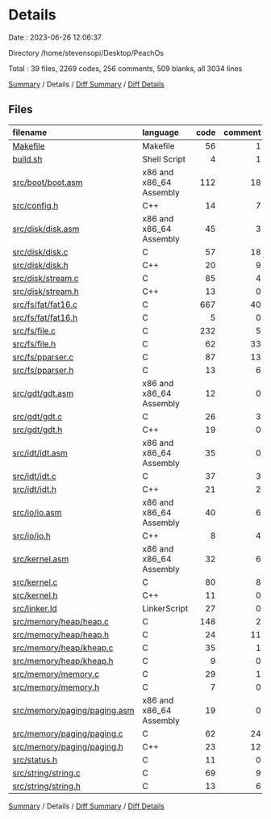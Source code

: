 # Details

Date : 2023-06-26 12:06:37

Directory /home/stevensopi/Desktop/PeachOs

Total : 39 files,  2269 codes, 256 comments, 509 blanks, all 3034 lines

[Summary](results.md) / Details / [Diff Summary](diff.md) / [Diff Details](diff-details.md)

## Files
| filename | language | code | comment | blank | total |
| :--- | :--- | ---: | ---: | ---: | ---: |
| [Makefile](/Makefile) | Makefile | 56 | 1 | 22 | 79 |
| [build.sh](/build.sh) | Shell Script | 4 | 1 | 0 | 5 |
| [src/boot/boot.asm](/src/boot/boot.asm) | x86 and x86_64 Assembly | 112 | 18 | 24 | 154 |
| [src/config.h](/src/config.h) | C++ | 14 | 7 | 7 | 28 |
| [src/disk/disk.asm](/src/disk/disk.asm) | x86 and x86_64 Assembly | 45 | 3 | 14 | 62 |
| [src/disk/disk.c](/src/disk/disk.c) | C | 57 | 18 | 10 | 85 |
| [src/disk/disk.h](/src/disk/disk.h) | C++ | 20 | 9 | 12 | 41 |
| [src/disk/stream.c](/src/disk/stream.c) | C | 85 | 4 | 17 | 106 |
| [src/disk/stream.h](/src/disk/stream.h) | C++ | 13 | 0 | 5 | 18 |
| [src/fs/fat/fat16.c](/src/fs/fat/fat16.c) | C | 667 | 40 | 118 | 825 |
| [src/fs/fat/fat16.h](/src/fs/fat/fat16.h) | C | 5 | 0 | 4 | 9 |
| [src/fs/file.c](/src/fs/file.c) | C | 232 | 5 | 38 | 275 |
| [src/fs/file.h](/src/fs/file.h) | C | 62 | 33 | 24 | 119 |
| [src/fs/pparser.c](/src/fs/pparser.c) | C | 87 | 13 | 7 | 107 |
| [src/fs/pparser.h](/src/fs/pparser.h) | C | 13 | 6 | 4 | 23 |
| [src/gdt/gdt.asm](/src/gdt/gdt.asm) | x86 and x86_64 Assembly | 12 | 0 | 3 | 15 |
| [src/gdt/gdt.c](/src/gdt/gdt.c) | C | 26 | 3 | 6 | 35 |
| [src/gdt/gdt.h](/src/gdt/gdt.h) | C++ | 19 | 0 | 6 | 25 |
| [src/idt/idt.asm](/src/idt/idt.asm) | x86 and x86_64 Assembly | 35 | 0 | 14 | 49 |
| [src/idt/idt.c](/src/idt/idt.c) | C | 37 | 3 | 8 | 48 |
| [src/idt/idt.h](/src/idt/idt.h) | C++ | 21 | 2 | 5 | 28 |
| [src/io/io.asm](/src/io/io.asm) | x86 and x86_64 Assembly | 40 | 6 | 13 | 59 |
| [src/io/io.h](/src/io/io.h) | C++ | 8 | 4 | 4 | 16 |
| [src/kernel.asm](/src/kernel.asm) | x86 and x86_64 Assembly | 32 | 6 | 12 | 50 |
| [src/kernel.c](/src/kernel.c) | C | 80 | 8 | 23 | 111 |
| [src/kernel.h](/src/kernel.h) | C++ | 11 | 0 | 4 | 15 |
| [src/linker.ld](/src/linker.ld) | LinkerScript | 27 | 0 | 4 | 31 |
| [src/memory/heap/heap.c](/src/memory/heap/heap.c) | C | 148 | 2 | 32 | 182 |
| [src/memory/heap/heap.h](/src/memory/heap/heap.h) | C | 24 | 11 | 9 | 44 |
| [src/memory/heap/kheap.c](/src/memory/heap/kheap.c) | C | 35 | 1 | 7 | 43 |
| [src/memory/heap/kheap.h](/src/memory/heap/kheap.h) | C | 9 | 0 | 3 | 12 |
| [src/memory/memory.c](/src/memory/memory.c) | C | 29 | 1 | 3 | 33 |
| [src/memory/memory.h](/src/memory/memory.h) | C | 7 | 0 | 3 | 10 |
| [src/memory/paging/paging.asm](/src/memory/paging/paging.asm) | x86 and x86_64 Assembly | 19 | 0 | 4 | 23 |
| [src/memory/paging/paging.c](/src/memory/paging/paging.c) | C | 62 | 24 | 10 | 96 |
| [src/memory/paging/paging.h](/src/memory/paging/paging.h) | C++ | 23 | 12 | 8 | 43 |
| [src/status.h](/src/status.h) | C | 11 | 0 | 3 | 14 |
| [src/string/string.c](/src/string/string.c) | C | 69 | 9 | 11 | 89 |
| [src/string/string.h](/src/string/string.h) | C | 13 | 6 | 8 | 27 |

[Summary](results.md) / Details / [Diff Summary](diff.md) / [Diff Details](diff-details.md)